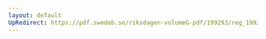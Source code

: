 ```yaml
---
layout: default
UpRedirect: https://pdf.swedeb.se/riksdagen-volumeG-pdf/199293/reg_199293/reg_199293_0036.pdf
---
```

